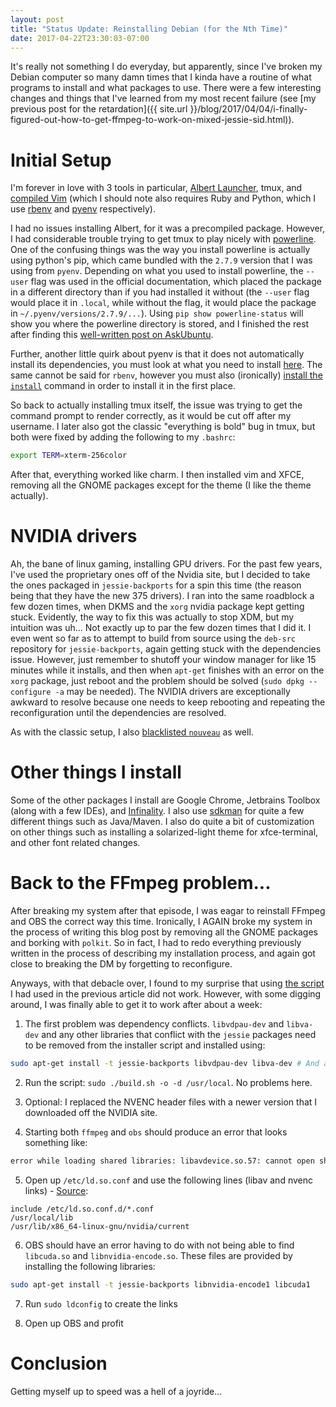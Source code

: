 ```yaml
---
layout: post
title: "Status Update: Reinstalling Debian (for the Nth Time)"
date: 2017-04-22T23:30:03-07:00
---
```


It's really not something I do everyday, but apparently, since I've broken my Debian computer so many damn times that I kinda have a routine of what programs to install and what packages to use. There were a few interesting changes and things that I've learned from my most recent failure (see [my previous post for the retardation]({{ site.url }}/blog/2017/04/04/i-finally-figured-out-how-to-get-ffmpeg-to-work-on-mixed-jessie-sid.html)).

# Initial Setup

I'm forever in love with 3 tools in particular, [Albert Launcher](https://github.com/albertlauncher/albert), tmux, and [compiled Vim](https://github.com/Valloric/YouCompleteMe/wiki/Building-Vim-from-source) (which I should note also requires Ruby and Python, which I use [rbenv](https://github.com/rbenv/rbenv) and [pyenv](https://github.com/pyenv/pyenv) respectively).

I had no issues installing Albert, for it was a precompiled package. However, I had considerable trouble trying to get tmux to play nicely with [powerline](https://github.com/powerline/powerline). One of the confusing things was the way you install powerline is actually using python's pip, which came bundled with the `2.7.9` version that I was using from `pyenv`. Depending on what you used to install powerline, the `--user` flag was used in the official documentation, which placed the package in a different directory than if you had installed it without (the `--user` flag would place it in `.local`, while without the flag, it would place the package in `~/.pyenv/versions/2.7.9/...`). Using `pip show powerline-status` will show you where the powerline directory is stored, and I finished the rest after finding this [well-written post on AskUbuntu](https://askubuntu.com/a/283909).

Further, another little quirk about pyenv is that it does not automatically install its dependencies, you must look at what you need to install [here](https://github.com/pyenv/pyenv/wiki/Common-build-problems). The same cannot be said for `rbenv`, however you must also (ironically) [install the `install`](https://github.com/rbenv/ruby-build) command in order to install it in the first place.

So back to actually installing tmux itself, the issue was trying to get the command prompt to render correctly, as it would be cut off after my username. I later also got the classic "everything is bold" bug in tmux, but both were fixed by adding the following to my `.bashrc`:

``` bash
export TERM=xterm-256color
```

After that, everything worked like charm. I then installed vim and XFCE, removing all the GNOME packages except for the theme (I like the theme actually).

# NVIDIA drivers

Ah, the bane of linux gaming, installing GPU drivers. For the past few years, I've used the proprietary ones off of the Nvidia site, but I decided to take the ones packaged in `jessie-backports` for a spin this time (the reason being that they have the new 375 drivers). I ran into the same roadblock a few dozen times, when DKMS and the `xorg` nvidia package kept getting stuck. Evidently, the way to fix this was actually to stop XDM, but my intuition was uh... Not exactly up to par the few dozen times that I did it. I even went so far as to attempt to build from source using the `deb-src` repository for `jessie-backports`, again getting stuck with the dependencies issue. However, just remember to shutoff your window manager for like 15 minutes while it installs, and then when `apt-get` finishes with an error on the `xorg` package, just reboot and the problem should be solved (`sudo dpkg --configure -a` may be needed). The NVIDIA drivers are exceptionally awkward to resolve because one needs to keep rebooting and repeating the reconfiguration until the dependencies are resolved.

As with the classic setup, I also [blacklisted `nouveau`](https://askubuntu.com/questions/481414/install-nvidia-driver-instead-nouveau) as well.

# Other things I install

Some of the other packages I install are Google Chrome, Jetbrains Toolbox (along with a few IDEs), and [Infinality](https://github.com/cmpitg/infinality-debian-package). I also use [sdkman](http://sdkman.io/) for quite a few different things such as Java/Maven. I also do quite a bit of customization on other things such as installing a solarized-light theme for xfce-terminal, and other font related changes.

# Back to the FFmpeg problem...

After breaking my system after that episode, I was eagar to reinstall FFmpeg and OBS the correct way this time. Ironically, I AGAIN broke my system in the process of writing this blog post by removing all the GNOME packages and borking with `polkit`. So in fact, I had to redo everything previously written in the process of describing my installation process, and again got close to breaking the DM by forgetting to reconfigure.

Anyways, with that debacle over, I found to my surprise that using [the script](https://github.com/lutris/ffmpeg-nvenc) I had used in the previous article did not work. However, with some digging around, I was finally able to get it to work after about a week:

1. The first problem was dependency conflicts. `libvdpau-dev` and `libva-dev` and any other libraries that conflict with the `jessie` packages need to be removed from the installer script and installed using:

``` bash
sudo apt-get install -t jessie-backports libvdpau-dev libva-dev # And any other conflicts
```

2. Run the script: `sudo ./build.sh -o -d /usr/local`. No problems here.

3. Optional: I replaced the NVENC header files with a newer version that I downloaded off the NVIDIA site.

4. Starting both `ffmpeg` and `obs` should produce an error that looks something like:

``` bash
error while loading shared libraries: libavdevice.so.57: cannot open shared object file
```

5. Open up `/etc/ld.so.conf` and use the following lines (libav and nvenc links) - [Source](https://forum.ivorde.com/ffmpeg-error-while-loading-shared-libraries-libavdevice-so-52-cannot-open-shared-object-file-no-t129.html):

```
include /etc/ld.so.conf.d/*.conf
/usr/local/lib
/usr/lib/x86_64-linux-gnu/nvidia/current
```

6. OBS should have an error having to do with not being able to find `libcuda.so` and `libnvidia-encode.so`. These files are provided by installing the following libraries:

``` bash
sudo apt-get install -t jessie-backports libnvidia-encode1 libcuda1
```

7. Run `sudo ldconfig` to create the links

8. Open up OBS and profit

# Conclusion

Getting myself up to speed was a hell of a joyride...
